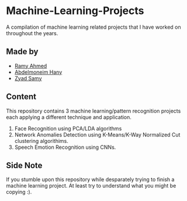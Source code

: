 # Machine-Learning-Projects
A compilation of machine learning related projects that I have worked on throughout the years.
## Made by
- [Ramy Ahmed](https://github.com/NoirFLamme)
- [Abdelmoneim Hany](https://github.com/Ghost8345)
- [Zyad Samy](https://github.com/ZyadSamy)

## Content
This repository contains 3 machine learning/pattern recognition projects each applying a different technique and application.
1. Face Recognition using PCA/LDA algorithms
2. Network Anomalies Detection using K-Means/K-Way Normalized Cut clustering algorithims.
3. Speech Emotion Recognition using CNNs.

## Side Note
If you stumble upon this repository while desparately trying to finish a machine learning project. At least try to understand what you might be copying :).
